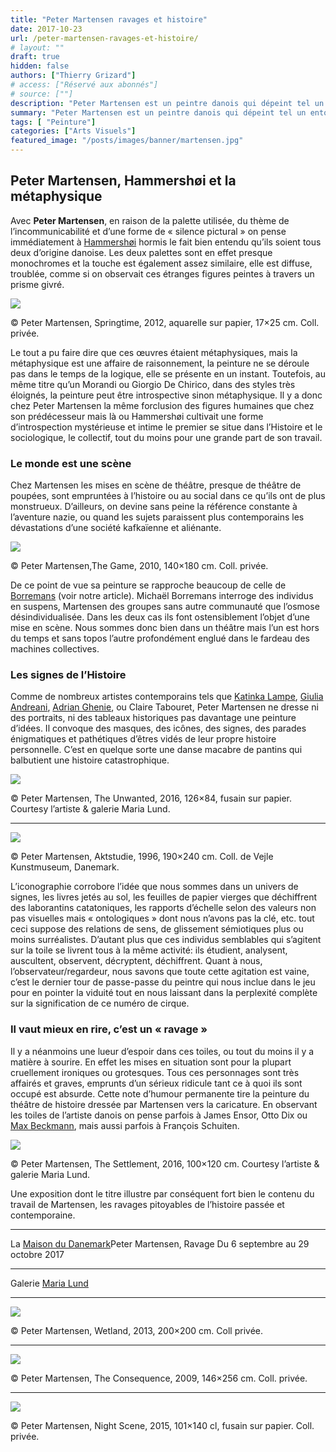 ```yaml
---
title: "Peter Martensen ravages et histoire"
date: 2017-10-23
url: /peter-martensen-ravages-et-histoire/
# layout: ""
draft: true
hidden: false
authors: ["Thierry Grizard"]
# access: ["Réservé aux abonnés"]
# source: [""]
description: "Peter Martensen est un peintre danois qui dépeint tel un entomologiste à tendance surréaliste la société et l'histoire livrées à l'absurdité"
summary: "Peter Martensen est un peintre danois qui dépeint tel un entomologiste à tendance surréaliste la société et l'histoire livrées à l'absurdité"
tags: [ "Peinture"]
categories: ["Arts Visuels"]
featured_image: "/posts/images/banner/martensen.jpg"
---
```

## Peter Martensen, Hammershøi et la métaphysique

Avec **Peter Martensen**, en raison de la palette utilisée, du thème de l’incommunicabilité et d’une forme de « silence pictural » on pense immédiatement à [Hammershøi](/vilhelm-hammershoi-peintre-du-silence/) hormis le fait bien entendu qu’ils soient tous deux d’origine danoise. Les deux palettes sont en effet presque monochromes et la touche est également assez similaire, elle est diffuse, troublée, comme si on observait ces étranges figures peintes à travers un prisme givré.

![](/posts/images/martensen/peter-martensen-maison-du-danemark-peinture-surrealism-exposition-artiste-peintre-ravage-DP.008-7.jpg)

© Peter Martensen, Springtime, 2012, aquarelle sur papier, 17×25 cm. Coll. privée.

Le tout a pu faire dire que ces œuvres étaient métaphysiques, mais la métaphysique est une affaire de raisonnement, la peinture ne se déroule pas dans le temps de la logique, elle se présente en un instant. Toutefois, au même titre qu’un Morandi ou Giorgio De Chirico, dans des styles très éloignés, la peinture peut être introspective sinon métaphysique. Il y a donc chez Peter Martensen la même forclusion des figures humaines que chez son prédécesseur mais là ou Hammershøi cultivait une forme d’introspection mystérieuse et intime le premier se situe dans l’Histoire et le sociologique, le collectif, tout du moins pour une grande part de son travail.

### Le monde est une scène

Chez Martensen les mises en scène de théâtre, presque de théâtre de poupées, sont empruntées à l’histoire ou au social dans ce qu’ils ont de plus monstrueux. D’ailleurs, on devine sans peine la référence constante à l’aventure nazie, ou quand les sujets paraissent plus contemporains les dévastations d’une société kafkaïenne et aliénante.

![](/posts/images/martensen/peter-martensen-maison-du-danemark-peinture-surrealism-exposition-artiste-peintre-ravage-DP.008-5.jpg)

© Peter Martensen,The Game, 2010, 140×180 cm. Coll. privée.

De ce point de vue sa peinture se rapproche beaucoup de celle de [Borremans](/michael-borremans/) (voir notre article). Michaël Borremans interroge des individus en suspens, Martensen des groupes sans autre communauté que l’osmose désindividualisée. Dans les deux cas ils font ostensiblement l’objet d’une mise en scène. Nous sommes donc bien dans un théâtre mais l’un est hors du temps et sans topos l’autre profondément englué dans le fardeau des machines collectives.

### Les signes de l’Histoire

Comme de nombreux artistes contemporains tels que [Katinka Lampe](/katinka-lampe-art-paris-art-fair/), [Giulia Andreani](/giulia-andreani-mythes-et-histoire/), [Adrian Ghenie](/adrian-ghenie/), ou Claire Tabouret, Peter Martensen ne dresse ni des portraits, ni des tableaux historiques pas davantage une peinture d’idées. Il convoque des masques, des icônes, des signes, des parades énigmatiques et pathétiques d’êtres vidés de leur propre histoire personnelle. C’est en quelque sorte une danse macabre de pantins qui balbutient une histoire catastrophique.

![](/posts/images/martensen/peter-martensen-maison-du-danemark-peinture-surrealism-exposition-artiste-peintre-ravage-DP.008-3.jpg)

© Peter Martensen, The Unwanted, 2016, 126×84, fusain sur papier. Courtesy l’artiste & galerie Maria Lund.

---

![](/posts/images/martensen/peter-martensen-maison-du-danemark-peinture-surrealism-exposition-artiste-peintre-ravage-DP.008-8.jpg)

© Peter Martensen, Aktstudie, 1996, 190×240 cm. Coll. de Vejle Kunstmuseum, Danemark.

L’iconographie corrobore l’idée que nous sommes dans un univers de signes, les livres jetés au sol, les feuilles de papier vierges que déchiffrent des laborantins catatoniques, les rapports d’échelle selon des valeurs non pas visuelles mais « ontologiques » dont nous n’avons pas la clé, etc. tout ceci suppose des relations de sens, de glissement sémiotiques plus ou moins surréalistes. D’autant plus que ces individus semblables qui s’agitent sur la toile se livrent tous à la même activité: ils étudient, analysent, auscultent, observent, décryptent, déchiffrent. Quant à nous, l’observateur/regardeur, nous savons que toute cette agitation est vaine, c’est le dernier tour de passe-passe du peintre qui nous inclue dans le jeu pour en pointer la viduité tout en nous laissant dans la perplexité complète sur la signification de ce numéro de cirque.

### Il vaut mieux en rire, c’est un « ravage »

Il y a néanmoins une lueur d’espoir dans ces toiles, ou tout du moins il y a matière à sourire. En effet les mises en situation sont pour la plupart cruellement ironiques ou grotesques. Tous ces personnages sont très affairés et graves, emprunts d’un sérieux ridicule tant ce à quoi ils sont occupé est absurde. Cette note d’humour permanente tire la peinture du théâtre de histoire dressée par Martensen vers la caricature. En observant les toiles de l’artiste danois on pense parfois à James Ensor, Otto Dix ou [Max Beckmann](/max-beckmann-enfer-des-oiseaux/), mais aussi parfois à François Schuiten.

![](/posts/images/martensen/peter-martensen-maison-du-danemark-peinture-surrealism-exposition-artiste-peintre-ravage-DP.008-4.jpg)

© Peter Martensen, The Settlement, 2016, 100×120 cm. Courtesy l’artiste & galerie Maria Lund.

Une exposition dont le titre illustre par conséquent fort bien le contenu du travail de Martensen, les ravages pitoyables de l’histoire passée et contemporaine.

---

La [Maison du Danemark](https://www.maisondudanemark.dk/peter-martensen-ravage/?ref=artefields.net)Peter Martensen, Ravage
Du 6 septembre au 29 octobre 2017

---

Galerie [Maria Lund](http://www.marialund.com/fr/artiste/peter-martensen?ref=artefields.net)

---

![](/posts/images/martensen/peter-martensen-maison-du-danemark-peinture-surrealism-exposition-artiste-peintre-ravage-DP.008.jpg)

© Peter Martensen, Wetland, 2013, 200×200 cm. Coll privée.

---

![](/posts/images/martensen/peter-martensen-maison-du-danemark-peinture-surrealism-exposition-artiste-peintre-ravage-DP.008-6.jpg)

© Peter Martensen, The Consequence, 2009, 146×256 cm. Coll. privée.

---

![](/posts/images/martensen/peter-martensen-maison-du-danemark-peinture-surrealism-exposition-artiste-peintre-ravage-DP.008-2.jpg)

© Peter Martensen, Night Scene, 2015, 101×140 cl, fusain sur papier. Coll. privée.
